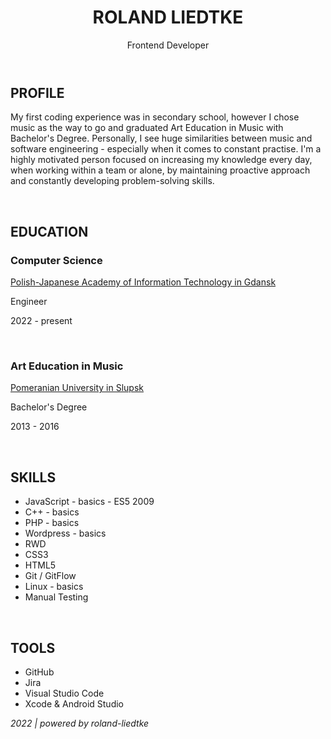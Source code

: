 <header>
  <h1>ROLAND LIEDTKE</h1>
  <p>Frontend Developer</p>
</header>

<body>
  <h2> PROFILE </h2>
    <p> My first coding experience was in secondary school, however I chose music as the way to go and graduated Art Education in Music with Bachelor's Degree. Personally, I see huge similarities between music and software engineering - especially when it comes to constant practise. I'm a highly motivated person focused on increasing my knowledge every day, when working within a team or alone, by maintaining proactive approach and constantly developing problem-solving skills. </p><br>
  
  <h2> EDUCATION </h2>
    <h3> Computer Science </h3>
      <p> 
        <a href="https://www.pja.edu.pl/" target="_blank"> Polish-Japanese Academy
of Information Technology in Gdansk </a>
      </p>
    <p> Engineer </p>
    <p> 2022 - present </p><br>
    <h3> Art Education in Music </h3>
      <p> 
        <a href="https://www.apsl.edu.pl/" target="_blank"> Pomeranian University in Slupsk </a>
      </p>
    <p> Bachelor's Degree </p>
    <p> 2013 - 2016 </p><br>
  
  <h2> SKILLS </h2>
    <ul>
      <li> JavaScript - basics - ES5 2009 </li>
      <li> C++ - basics </li>
      <li> PHP - basics </li>
      <li> Wordpress - basics </li>
      <li> RWD </li>
      <li> CSS3 </li>
      <li> HTML5 </li>
      <li> Git / GitFlow </li>
      <li> Linux - basics </li>
      <li> Manual Testing </li>
    </ul><br>

  <h2> TOOLS </h2>
    <ul>
      <li> GitHub </li>
      <li> Jira </li>
      <li> Visual Studio Code </li>
      <li> Xcode & Android Studio </li>
    </ul>
</body>

<footer>
  <p><i> 2022 | powered by roland-liedtke </i></p>
</footer>
